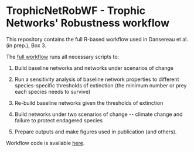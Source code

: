 # TrophicNetRobWF - Trophic Networks' Robustness workflow

This repository contains the full R-based workflow used in Dansereau et al. (in prep.), 
Box 3.

The [full workflow](global.html) runs all necessary scripts to:

1.  Build baseline networks and networks under scenarios of change

2.  Run a sensitivity analysis of baseline network properties to different 
    species-specific thresholds of extinction (the minimum number or prey 
    each species needs to survive)
    
3.  Re-build baseline networks given the thresholds of extinction

4.  Build networks under two scenarios of change -- climate change and
    failure to protect endagered species
    
5.  Prepare outputs and make figures used in publication (and others). 
    
Workflow code is available [here](global.Rmd).
